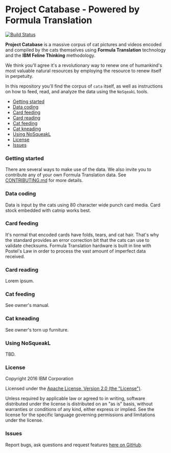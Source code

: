 Project Catabase - Powered by Formula Translation
=========

[![Build Status](https://travis-ci.org/openwhisk/openwhisk.svg?branch=master)](https://travis-ci.org/openwhisk/openwhisk)

__Project Catabase__ is a massive corpus of cat pictures and videos encoded and compiled by the cats themselves using __Formula Translation__ technology and the __IBM Feline Thinking__ methodology.

We think you'll agree it's a revolutionary way to renew one of humankind's most valuable natural resources by employing the resource to renew itself in perpetuity.

In this repository you'll find the corpus of `cata` itself, as well as instructions on how to feed, read, and analyze the data using the `NoSqeakL` tools.

* [Getting started](#getting-started)
* [Data coding](#data-coding)
* [Card feeding](#card-feeding)
* [Card reading](#card-reading)
* [Cat feeding](#cat-feeding)
* [Cat kneading](#cat-kneading)
* [Using NoSqueakL](#using-nosqueakl)
* [License](#license)
* [Issues](#issues)

### Getting started
There are several ways to make use of the data. We also invite you to contribute any of your own Formula Translation data. See [CONTRIBUTING.md](CONTRIBUTING.md) for more details.

### Data coding
Data is input by the cats using 80 character wide punch card media. Card stock embedded with catnip works best.

### Card feeding
It's normal that encoded cards have folds, tears, and cat hair. That's why the standard provides an error correction bit that the cats can use to validate checksums. Formula Translation hardware is built in line with Postel's Law in order to process the vast amount of imperfect data received.

### Card reading
Lorem ipsum.

### Cat feeding
See owner's manual.

### Cat kneading
See owner's torn up furniture.

### Using NoSqueakL
TBD.

### License
Copyright 2016 IBM Corporation

Licensed under the [Apache License, Version 2.0 (the "License")](http://www.apache.org/licenses/LICENSE-2.0.html).

Unless required by applicable law or agreed to in writing, software distributed under the license is distributed on an "as is" basis, without warranties or conditions of any kind, either express or implied. See the license for the specific language governing permissions and limitations under the license.

### Issues
Report bugs, ask questions and request features [here on GitHub](../../issues).
